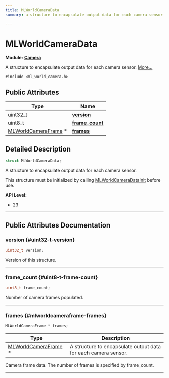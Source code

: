 ```yaml
---
title: MLWorldCameraData
summary: a structure to encapsulate output data for each camera sensor. 

---
```


# MLWorldCameraData

**Module:** **[Camera](/versioned_docs/version-22-May-2023/api-ref/api/Modules/group___camera/group___camera.md)**



A structure to encapsulate output data for each camera sensor.  [More...](#detailed-description)


`#include <ml_world_camera.h>`

## Public Attributes

| Type           | Name           |
| -------------- | -------------- |
| uint32_t | **[version](/versioned_docs/version-22-May-2023/api-ref/api/Modules/group___camera/struct_m_l_world_camera_data.md#uint32-t-version)**  |
| uint8_t | **[frame_count](/versioned_docs/version-22-May-2023/api-ref/api/Modules/group___camera/struct_m_l_world_camera_data.md#uint8-t-frame-count)**  |
| [MLWorldCameraFrame](/versioned_docs/version-22-May-2023/api-ref/api/Modules/group___camera/struct_m_l_world_camera_frame.md) * | **[frames](/versioned_docs/version-22-May-2023/api-ref/api/Modules/group___camera/struct_m_l_world_camera_data.md#mlworldcameraframe-frames)**  |

## Detailed Description

```cpp
struct MLWorldCameraData;
```

A structure to encapsulate output data for each camera sensor. 

This structure must be initialized by calling [MLWorldCameraDataInit](/versioned_docs/version-22-May-2023/api-ref/api/Modules/group___camera/group___camera.md#void-mlworldcameradatainit) before use.




**API Level:**
  * 23




-----------
## Public Attributes Documentation

### version {#uint32-t-version}

```cpp
uint32_t version;
```


Version of this structure. 





-----------

### frame_count {#uint8-t-frame-count}

```cpp
uint8_t frame_count;
```


Number of camera frames populated. 





-----------

### frames {#mlworldcameraframe-frames}

```cpp
MLWorldCameraFrame * frames;
```



| Type | Description |
|--|--|
| [MLWorldCameraFrame](/versioned_docs/version-22-May-2023/api-ref/api/Modules/group___camera/struct_m_l_world_camera_frame.md) * | A structure to encapsulate output data for each camera sensor.  |


Camera frame data. The number of frames is specified by frame_count. 





-----------


